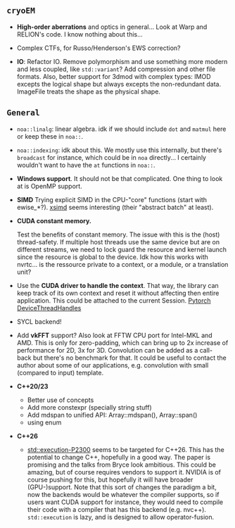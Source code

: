 ## `cryoEM`


- __High-order aberrations__ and optics in general... Look at Warp and RELION's code. I know nothing about this...


- Complex CTFs, for Russo/Henderson's EWS correction?


- __IO__: Refactor IO. Remove polymorphism and use something more modern and less coupled, like `std::variant`? Add compression and other file formats. Also, better support for 3dmod with complex types: IMOD excepts the logical shape but always excepts the non-redundant data. ImageFile treats the shape as the physical shape.


## `General`




- `noa::linalg`: linear algebra. idk if we should include `dot` and `matmul` here or keep these in `noa::`.
- `noa::indexing`: idk about this. We mostly use this internally, but there's `broadcast` for instance, which could be in `noa` directly... I certainly wouldn't want to have the `at` functions in `noa::`.


- __Windows support__. It should not be that complicated. One thing to look at is OpenMP support.


- __SIMD__ Trying explicit SIMD in the CPU-"core" functions (start with ewise_*?). [xsimd](https://xsimd.readthedocs.io/en/latest/index.html) seems interesting (their "abstract batch" at least).


- __CUDA constant memory.__
  
  Test the benefits of constant memory. The issue with this is the (host) thread-safety. If multiple host threads use the same device but are on different streams, we need to lock guard the resource and kernel launch since the resource is global to the device. Idk how this works with nvrtc... is the ressource private to a context, or a module, or a translation unit?


- Use the __CUDA driver to handle the context__. That way, the library can keep track of its own context and reset it
  without affecting then entire application. This could be attached to the current Session.
  [Pytorch DeviceThreadHandles](https://github.com/pytorch/pytorch/blob/master/aten/src/ATen/cuda/detail/DeviceThreadHandles.h)


- SYCL backend!


- Add __vkFFT__ support? Also look at FFTW CPU port for Intel-MKL and AMD.
  This is only for zero-padding, which can bring up to 2x increase of performance for 2D, 3x for 3D. Convolution can be added as a call- back but there's no benchmark for that. It could be useful to contact the author about some of our applications, e.g. convolution with small (compared to input) template.


- __C++20/23__
  - Better use of concepts
  - Add more constexpr (specially string stuff)
  - Add mdspan to unified API: Array::mdspan(), Array::span()
  - using enum


- __C++26__
  - [std::execution-P2300](https://www.open-std.org/jtc1/sc22/wg21/docs/papers/2023/p2300r7.html) seems to be targeted for C++26. This has the potential to change C++, hopefully in a good way. The paper is promising and the talks from Bryce look ambitious. This could be amazing, but of course requires vendors to support it. NVIDIA is of course pushing for this, but hopefully it will have broader (GPU-)support. Note that this sort of changes the paradigm a bit, now the backends would be whatever the compiler supports, so if users want CUDA support for instance, they would need to compile their code with a compiler that has this backend (e.g. nvc++). `std::execution` is lazy, and is designed to allow operator-fusion.
